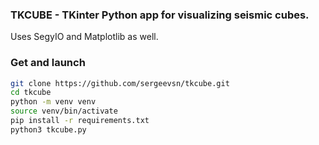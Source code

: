 ### TKCUBE - TKinter Python app for visualizing seismic cubes. 
Uses SegyIO and Matplotlib as well. 

### Get and launch

```bash
git clone https://github.com/sergeevsn/tkcube.git
cd tkcube
python -m venv venv
source venv/bin/activate
pip install -r requirements.txt
python3 tkcube.py
```
